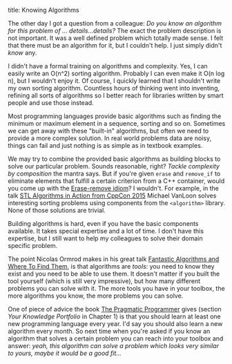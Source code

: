 title: Knowing Algorithms

The other day I got a question from a colleague:  _Do you know an algorithm for
this problem of ... details...details?_  The exact the problem description is
not important.  It was a well defined problem which totally made sense.  I felt
that there must be an algorithm for it, but I couldn't help.  I just simply
didn't _know_ any.

I didn't have a formal training on algorithms and complexity.  Yes, I can
easily write an O(n^2) sorting algorithm.  Probably I can even make it O(n log
n), but I wouldn't enjoy it.  Of course, I quickly learned that I shouldn't
write my own sorting algorithm.  Countless hours of thinking went into
inventing, refining all sorts of algorithms so I better reach for libraries
written by smart people and use those instead.

Most programming languages provide basic algorithms such as finding the minimum
or maximum element in a sequence, sorting and so on.  Sometimes we can get away
with these "built-in" algorithms, but often we need to provide a more complex
solution.  In real world problems data are noisy, things can fail and just
nothing is as simple as in textbook examples.

We may try to combine the provided basic algorithms as building blocks to solve
our particular problem.  Sounds reasonable, right?  _Tackle complexity by
composition_ the mantra says.  But if you're given `erase` and `remove_if` to
eliminate elements that fulfill a certain criterion from a C++ container, would
you come up with the [Erase-remove idiom][1]?  I wouldn't.  For example, in the
talk [STL Algorithms in Action from CppCon 2015][2] Michael VanLoon solves
interesting sorting problems using components from the `<algorithm>` library.
None of those solutions are trivial.

Building algorithms is hard, even if you have the basic components available.
It takes special expertise and a lot of time.  I don't have this expertise, but
I still want to help my colleagues to solve their domain specific problem.

The point Nicolas Ormrod makes in his great talk [Fantastic Algorithms and
Where To Find Them][3], is that algorithms are _tools_: you need to know they
exist and you need to be able to use them.  It doesn't matter if you built the
tool yourself (which is still very impressive), but how many different problems
you can solve with it.  The more tools you have in your toolbox, the more
algorithms you know, the more problems you can solve.

One of piece of advice the book [The Pragmatic Programmer][4] gives (section
_Your Knowledge Portfolio_ in Chapter 1) is that you should learn at least one
new programming language every year.  I'd say you should also learn a new
algorithm every month.  So next time when you're asked if you know an algorithm
that solves a certain problem you can reach into your toolbox and answer:
_yeah, this algorithm can solve a problem which looks very similar to yours,
maybe it would be a good fit..._


[1]: https://en.wikipedia.org/wiki/Erase%E2%80%93remove_idiom
[2]: https://www.youtube.com/watch?v=eidEEmGLQcU
[3]: https://www.youtube.com/watch?v=YA-nB2wjVcI
[4]: https://en.wikipedia.org/wiki/The_Pragmatic_Programmer
